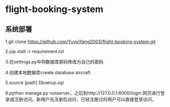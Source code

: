# flight-booking-system
## 系统部署
1.git clone https://github.com/YuyinYang2003/flight-booking-system.git

2.pip stall –r requirement.txt

3.在settings.py中将数据库密码修改为自己的密码

4.创建本地数据库create database aircraft

5.source \[path] Dbsetup.sql

6.python manage.py runserver，之后到http://127.0.0.1:8000/login 网页进行登录或注册访问。新用户先注册后访问，已经注册过的用户可以直接登录访问。


